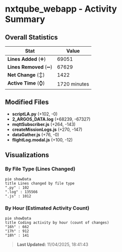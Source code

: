 # nxtqube_webapp - Activity Summary 

## Overall Statistics

| Stat                   | Value                                                             |
| ---------------------- | ----------------------------------------------------------------- |
| **Lines Added** (➕)   | 69051                                          |
| **Lines Removed** (➖) | 67629                                        |
| **Net Change** (↕)    | 1422                |
| **Active Time** (⌚)   | 1720 minutes |


## Modified Files
- **scriptLA.py** (+102, -0)
- **2_ARGOS_DATA.log** (+68239, -67327)
- **mqttSubscriber.js** (+264, -143)
- **createMissionLogs.js** (+270, -147)
- **dataGather.js** (+76, -0)
- **flightLog.modal.js** (+100, -12)

## Visualizations

### By File Type (Lines Changed)

```mermaid
pie showData
title Lines changed by file type
".py" : 102
".log" : 135566
".js" : 1012
```

### By Hour (Estimated Activity Count)

```mermaid
pie showData
title Coding activity by hour (count of changes)
"16h" : 662
"17h" : 912
"18h" : 141
```


> **Last Updated:** 11/04/2025, 18:41:43